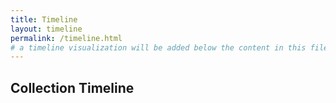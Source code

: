 ```yaml
---
title: Timeline
layout: timeline
permalink: /timeline.html
# a timeline visualization will be added below the content in this file
---
```


## Collection Timeline

